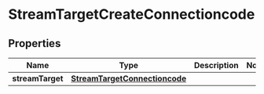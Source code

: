 
# StreamTargetCreateConnectioncode

## Properties
Name | Type | Description | Notes
------------ | ------------- | ------------- | -------------
**streamTarget** | [**StreamTargetConnectioncode**](StreamTargetConnectioncode.md) |  | 



